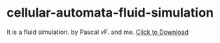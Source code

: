 # cellular-automata-fluid-simulation
It is a fluid simulation.
by Pascal vF. and me.
<a href="https://github.com/SilvanKohler/cellular-automata-fluid-simulation/archive/master.zip" class="idk-bar-item idk-button">Click to Download</a>
